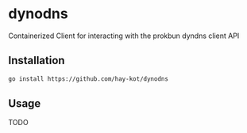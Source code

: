 # dynodns

Containerized Client for interacting with the prokbun dyndns client API

## Installation

```bash
go install https://github.com/hay-kot/dynodns
```

## Usage

TODO

